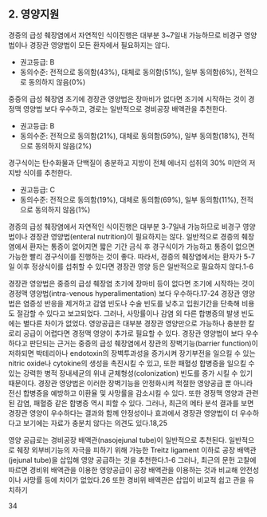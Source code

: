 ## 2. 영양지원

경증의 급성 췌장염에서 자연적인 식이진행은 대부분 3~7일내 가능하므로 비경구 영양법이나 경장관 영양법이 모든 환자에서 필요하지는 않다.
- 권고등급: B
- 동의수준: 전적으로 동의함(43%), 대체로 동의함(51%), 일부 동의함(6%), 전적으로 동의하지 않음(0%)

중증의 급성 췌장염 초기에 경장관 영양법은 장마비가 없다면 조기에 시작하는 것이 경정맥 영양법 보다 우수하고, 경로는 일반적으로 경비공장 배액관을 추천한다.
- 권고등급: B
- 동의수준: 전적으로 동의함(21%), 대체로 동의함(59%), 일부 동의함(18%), 전적으로 동의하지 않음(2%)

경구식이는 탄수화물과 단백질이 충분하고 지방이 전체 에너지 섭취의 30% 미만의 저지방 식이를 추천한다.
- 권고등급: C
- 동의수준: 전적으로 동의함(19%), 대체로 동의함(69%), 일부 동의함(11%), 전적으로 동의하지 않음(1%)

경증의 급성 췌장염에서 자연적인 식이진행은 대부분 3-7일내 가능하므로 비경구 영양법이나 경장관 영양법(enteral nutrition)이 필요하지는 않다. 일반적으로 경증의 췌장염에서 환자는 통증이 없어지면 짧은 기간 금식 후 경구식이가 가능하고 통증이 없으면 가능한 빨리 경구식이를 진행하는 것이 좋다. 따라서, 경증의 췌장염에서는 환자가 5-7일 이후 정상식이를 섭취할 수 있다면 경장관 영양 등은 일반적으로 필요하지 않다.1-6

경장관 영양법은 중증의 급성 췌장염 초기에 장마비 등이 없다면 조기에 시작하는 것이 경정맥 영양법(intra-venous hyperalimentation) 보다 우수하다.17-24 경장관 영양법은 염증성 반응을 제거하고 감염 빈도나 수술 빈도를 낮추고 입원기간을 단축해 비용도 절감할 수 있다고 보고되었다. 그러나, 사망률이나 감염 외 다른 합병증의 발생 빈도에는 별다른 차이가 없었다. 영양공급은 대부분 경장관 영양만으로 가능하나 충분한 칼로리 공급이 어렵다면 경정맥 영양이 추가로 필요할 수 있다. 경장관 영양법이 보다 우수하다고 판단되는 근거는 중증의 급성 췌장염에서 장관의 장벽기능(barrier function)이 저하되면 박테리아나 endotoxin의 장벽투과성을 증가시켜 장기부전을 일으킬 수 있는 nitric oxide나 cytokine의 생성을 촉진시킬 수 있고, 또한 패혈성 합병증을 일으킬 수 있는 강력한 병적 장내세균의 위내 균체형성(colonization) 빈도를 증가 시킬 수 있기 때문이다. 경장관 영양법은 이러한 장벽기능을 안정화시켜 적절한 영양공급 뿐 아니라 전신 합병증을 예방하고 이환율 및 사망률을 감소시킬 수 있다. 또한 경정맥 영양과 관련된 감염, 패혈증 같은 합병증 역시 피할 수 있다. 그러나, 최근의 메타 분석 결과를 보면 경장관 영양이 우수하다는 결과와 함께 안정성이나 효과에서 경장관 영양법이 더 우수하다고 보기에는 자료가 충분치 않다는 의견도 있다.18,25

영양 공급로는 경비공장 배액관(nasojejunal tube)이 일반적으로 추천된다. 일반적으로 췌장 외부비기능의 자극을 피하기 위해 가능한 Treitz ligament 이하로 공장 배액관(jejunal tube)을 삽입해 영양 공급하는 것을 추천한다.1-6 그러나, 최근의 문헌 고찰에 따르면 경비위 배액관을 이용한 영양공급이 공장 배액관을 이용하는 것과 비교해 안전성이나 사망률 등에 차이가 없었다.26 또한 경비위 배액관은 삽입이 비교적 쉽고 관을 유치하기

<PAGE>34